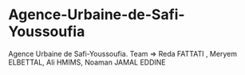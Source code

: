 # Agence-Urbaine-de-Safi-Youssoufia
Agence Urbaine de Safi-Youssoufia. Team => Reda FATTATI , Meryem ELBETTAL, Ali HMIMS, Noaman JAMAL EDDINE
